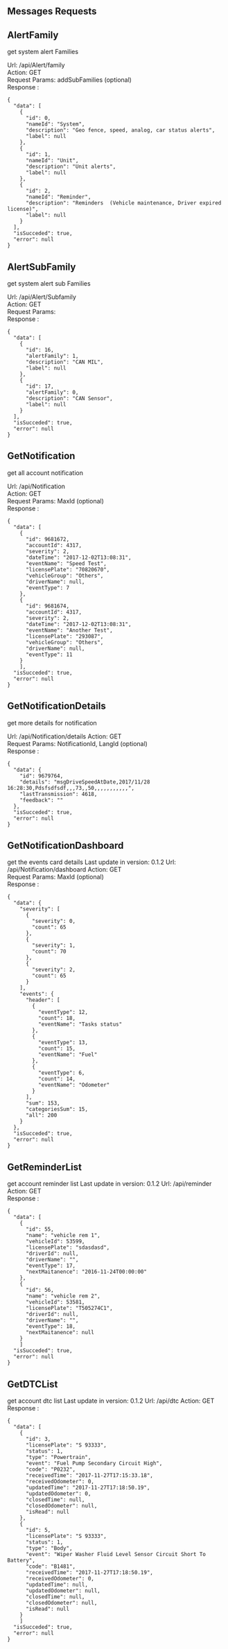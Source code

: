 ## Messages Requests

## AlertFamily

get system alert Families

Url: /api/Alert/family  
Action: GET  
Request Params:  addSubFamilies (optional)  
Response : 
```javascrip
{
  "data": [
    {
      "id": 0,
      "nameId": "System",
      "description": "Geo fence, speed, analog, car status alerts",
      "label": null
    },
    {
      "id": 1,
      "nameId": "Unit",
      "description": "Unit alerts",
      "label": null
    },
    {
      "id": 2,
      "nameId": "Reminder",
      "description": "Reminders  (Vehicle maintenance, Driver expired license)",
      "label": null
    }
  ],
  "isSucceded": true,
  "error": null
}

```


## AlertSubFamily

get system alert sub Families

Url: /api/Alert/Subfamily  
Action: GET  
Request Params:    
Response : 
```javascrip
{
  "data": [
    {
      "id": 16,
      "alertFamily": 1,
      "description": "CAN MIL",
      "label": null
    },
    {
      "id": 17,
      "alertFamily": 0,
      "description": "CAN Sensor",
      "label": null
    }
  ],
  "isSucceded": true,
  "error": null
}

```

## GetNotification

get all account notification

Url:  /api/Notification  
Action: GET  
Request Params:  MaxId (optional)  
Response : 
```javascrip
{
  "data": [
    {
      "id": 9681672,
      "accountId": 4317,
      "severity": 2,
      "dateTime": "2017-12-02T13:08:31",
      "eventName": "Speed Test",
      "licensePlate": "70820670",
      "vehicleGroup": "Others",
      "driverName": null,
      "eventType": 7
    },
    {
      "id": 9681674,
      "accountId": 4317,
      "severity": 2,
      "dateTime": "2017-12-02T13:08:31",
      "eventName": "Another Test",
      "licensePlate": "293087",
      "vehicleGroup": "Others",
      "driverName": null,
      "eventType": 11
    }
    ],
  "isSucceded": true,
  "error": null
}

```

## GetNotificationDetails

get more details for notification

Url:  /api/Notification/details 
Action: GET  
Request Params: NotificationId, LangId (optional)  
Response : 
```javascrip
{
  "data": {
    "id": 9679764,
    "details": "msgDriveSpeedAtDate,2017/11/28 16:28:30,Pdsfsdfsdf,,,73,,50,,,,,,,,,,,",
    "lastTransmission": 4618,
    "feedback": ""
  },
  "isSucceded": true,
  "error": null
}
```
## GetNotificationDashboard

get the events card details
Last update in version: 0.1.2
Url:  /api/Notification/dashboard 
Action: GET  
Request Params: MaxId (optional)  
Response : 
```javascrip
{
  "data": {
    "severity": [
      {
        "severity": 0,
        "count": 65
      },
      {
        "severity": 1,
        "count": 70
      },
      {
        "severity": 2,
        "count": 65
      }
    ],
    "events": {
      "header": [
        {
          "eventType": 12,
          "count": 18,
          "eventName": "Tasks status"
        },
        {
          "eventType": 13,
          "count": 15,
          "eventName": "Fuel"
        },
        {
          "eventType": 6,
          "count": 14,
          "eventName": "Odometer"
        }
      ],
      "sum": 153,
      "categoriesSum": 15,
      "all": 200
    }
  },
  "isSucceded": true,
  "error": null
}
```

## GetReminderList

get account reminder list
Last update in version: 0.1.2
Url:  /api/reminder
Action: GET  
Response : 
```javascrip
{
  "data": [
    {
      "id": 55,
      "name": "vehicle rem 1",
      "vehicleId": 53599,
      "licensePlate": "sdasdasd",
      "driverId": null,
      "driverName": "",
      "eventType": 17,
      "nextMaitanence": "2016-11-24T00:00:00"
    },
    {
      "id": 56,
      "name": "vehicle rem 2",
      "vehicleId": 53581,
      "licensePlate": "T505274C1",
      "driverId": null,
      "driverName": "",
      "eventType": 18,
      "nextMaitanence": null
    }
    ]
  "isSucceded": true,
  "error": null
}
```

## GetDTCList

get account dtc list
Last update in version: 0.1.2
Url:  /api/dtc
Action: GET  
Response : 
```javascrip
{
  "data": [
    {
      "id": 3,
      "licensePlate": "S 93333",
      "status": 1,
      "type": "Powertrain",
      "event": "Fuel Pump Secondary Circuit High",
      "code": "P0232",
      "receivedTime": "2017-11-27T17:15:33.18",
      "receivedOdometer": 0,
      "updatedTime": "2017-11-27T17:18:50.19",
      "updatedOdometer": 0,
      "closedTime": null,
      "closedOdometer": null,
      "isRead": null
    },
    {
      "id": 5,
      "licensePlate": "S 93333",
      "status": 1,
      "type": "Body",
      "event": "Wiper Washer Fluid Level Sensor Circuit Short To Battery",
      "code": "B1481",
      "receivedTime": "2017-11-27T17:18:50.19",
      "receivedOdometer": 0,
      "updatedTime": null,
      "updatedOdometer": null,
      "closedTime": null,
      "closedOdometer": null,
      "isRead": null
    }
    ]
  "isSucceded": true,
  "error": null
}
```
